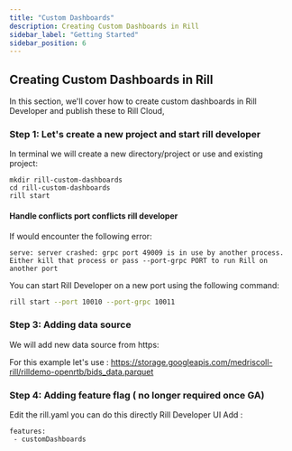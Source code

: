 ```yaml
---
title: "Custom Dashboards"
description: Creating Custom Dashboards in Rill
sidebar_label: "Getting Started"
sidebar_position: 6
---
```


## Creating Custom Dashboards in Rill 

In this section, we'll cover how to create custom dashboards in Rill Developer and publish these to Rill Cloud,
<!-- @import "[TOC]" {cmd="toc" depthFrom=1 depthTo=6 orderedList=false} -->

### Step 1: Let's create a new project and start rill developer


In  terminal we will create a new directory/project or use and existing project:

```
mkdir rill-custom-dashboards
cd rill-custom-dashboards
rill start 
```


#### Handle conflicts port conflicts rill developer
If would encounter the following error:
```
serve: server crashed: grpc port 49009 is in use by another process. Either kill that process or pass --port-grpc PORT to run Rill on another port
```
You can start Rill Developer on a new port using the following command:

```sh
rill start --port 10010 --port-grpc 10011
 ```

### Step 3: Adding data source
We will add new data source from https:

For this example let's use : 
https://storage.googleapis.com/medriscoll-rill/rilldemo-openrtb/bids_data.parquet


### Step 4: Adding feature flag ( no longer required once GA)

Edit the rill.yaml you can do this directly Rill Developer UI
Add : 
```
features:
 - customDashboards

```